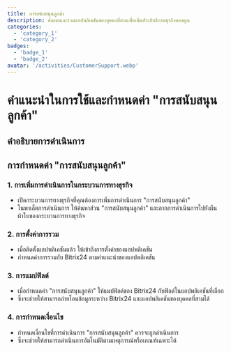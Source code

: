 ```yaml
---
title: การสนับสนุนลูกค้า
description: ค้นพบและรวมแอปพลิเคชันของบุคคลที่สามเพื่อเพิ่มประสิทธิภาพธุรกิจของคุณ
categories: 
  - 'category_1'
  - 'category_2'
badges: 
  - 'badge_1'
  - 'badge_2'
avatar: '/activities/CustomerSupport.webp'
---
```

# คำแนะนำในการใช้และกำหนดค่า "การสนับสนุนลูกค้า"

## คำอธิบายการดำเนินการ

## **การกำหนดค่า "การสนับสนุนลูกค้า"**

### 1. การเพิ่มการดำเนินการในกระบวนการทางธุรกิจ
- เปิดกระบวนการทางธุรกิจที่คุณต้องการเพิ่มการดำเนินการ "การสนับสนุนลูกค้า"
- ในพาเล็ตการดำเนินการ ให้ค้นหาส่วน "การสนับสนุนลูกค้า" และลากการดำเนินการไปยังผืนผ้าใบของกระบวนการทางธุรกิจ

### 2. การตั้งค่าการรวม
- เมื่อติดตั้งแอปพลิเคชันแล้ว ให้เข้าถึงการตั้งค่าของแอปพลิเคชัน
- กำหนดค่าการรวมกับ Bitrix24 ตามคำแนะนำของแอปพลิเคชัน

### 3. การแมปฟิลด์
- เมื่อกำหนดค่า "การสนับสนุนลูกค้า" ให้แมปฟิลด์ของ Bitrix24 กับฟิลด์ในแอปพลิเคชันที่เลือก
- ซึ่งจะช่วยให้สามารถถ่ายโอนข้อมูลระหว่าง Bitrix24 และแอปพลิเคชันของบุคคลที่สามได้

### 4. การกำหนดเงื่อนไข
- กำหนดเงื่อนไขที่การดำเนินการ "การสนับสนุนลูกค้า" ควรจะถูกดำเนินการ
- ซึ่งจะช่วยให้สามารถดำเนินการอัตโนมัติตามเหตุการณ์หรือเกณฑ์เฉพาะได้